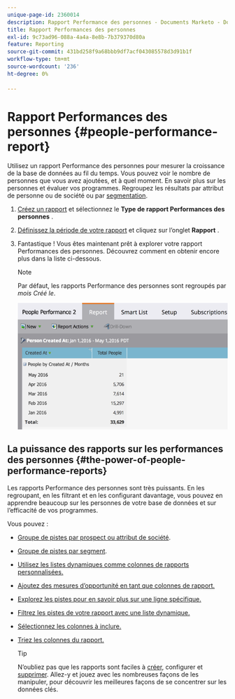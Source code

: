```yaml
---
unique-page-id: 2360014
description: Rapport Performance des personnes - Documents Marketo - Documentation du produit
title: Rapport Performances des personnes
exl-id: 9c73ad96-088a-4a4a-8e8b-7b379370d80a
feature: Reporting
source-git-commit: 431bd258f9a68bbb9df7acf043085578d3d91b1f
workflow-type: tm+mt
source-wordcount: '236'
ht-degree: 0%

---
```


# Rapport Performances des personnes {#people-performance-report}

Utilisez un rapport Performance des personnes pour mesurer la croissance de la base de données au fil du temps. Vous pouvez voir le nombre de personnes que vous avez ajoutées, et à quel moment. En savoir plus sur les personnes et évaluer vos programmes. Regroupez les résultats par attribut de personne ou de société ou par [segmentation](/help/marketo/product-docs/personalization/segmentation-and-snippets/segmentation/create-a-segmentation.md).

1. [Créez un rapport](/help/marketo/product-docs/reporting/basic-reporting/creating-reports/create-a-report-in-a-program.md) et sélectionnez le **Type de rapport Performances des personnes** [ ](/help/marketo/product-docs/reporting/basic-reporting/report-types/report-type-overview.md).

1. [Définissez la période de votre rapport](/help/marketo/product-docs/reporting/basic-reporting/editing-reports/change-a-report-time-frame.md) et cliquez sur l’onglet **Rapport** .

1. Fantastique ! Vous êtes maintenant prêt à explorer votre rapport Performances des personnes. Découvrez comment en obtenir encore plus dans la liste ci-dessous.

   >[!NOTE]
   >
   >Par défaut, les rapports Performance des personnes sont regroupés par *mois Créé le*.

   ![](assets/one.png)

## La puissance des rapports sur les performances des personnes {#the-power-of-people-performance-reports}

Les rapports Performance des personnes sont très puissants. En les regroupant, en les filtrant et en les configurant davantage, vous pouvez en apprendre beaucoup sur les personnes de votre base de données et sur l’efficacité de vos programmes.

Vous pouvez :

* [Groupe de pistes par prospect ou attribut de société](/help/marketo/product-docs/reporting/basic-reporting/report-activity/group-person-reports-by-attribute.md).
* [Groupe de pistes par segment](/help/marketo/product-docs/personalization/segmentation-and-snippets/segmentation/group-person-reports-by-segment.md).
* [Utilisez les listes dynamiques comme colonnes de rapports personnalisées.](/help/marketo/product-docs/reporting/basic-reporting/editing-reports/add-custom-columns-to-a-person-report.md)
* [Ajoutez des mesures d’opportunité en tant que colonnes de rapport.](/help/marketo/product-docs/reporting/basic-reporting/editing-reports/add-opportunity-columns-to-a-lead-report.md)
* [Explorez les pistes pour en savoir plus sur une ligne spécifique.](/help/marketo/product-docs/reporting/basic-reporting/report-activity/drill-down-in-a-people-performance-report.md)
* [Filtrez les pistes de votre rapport avec une liste dynamique.](/help/marketo/product-docs/reporting/basic-reporting/editing-reports/filter-people-in-a-report-with-a-smart-list.md)
* [Sélectionnez les colonnes à inclure.](/help/marketo/product-docs/reporting/basic-reporting/editing-reports/select-report-columns.md)
* [Triez les colonnes du rapport.](/help/marketo/product-docs/reporting/basic-reporting/editing-reports/sort-report-on-columns.md)

  >[!TIP]
  >
  >N’oubliez pas que les rapports sont faciles à [créer](/help/marketo/product-docs/reporting/basic-reporting/creating-reports/create-a-report-in-a-program.md), configurer et [supprimer](/help/marketo/product-docs/reporting/basic-reporting/report-activity/delete-a-report.md). Allez-y et jouez avec les nombreuses façons de les manipuler, pour découvrir les meilleures façons de se concentrer sur les données clés.
